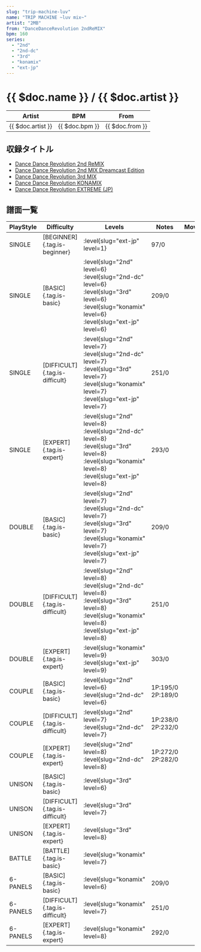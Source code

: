 ```yaml
---
slug: "trip-machine-luv"
name: "TRIP MACHINE ~luv mix~"
artist: "2MB"
from: "DanceDanceRevolution 2ndReMIX"
bpm: 160
series:
  - "2nd"
  - "2nd-dc"
  - "3rd"
  - "konamix"
  - "ext-jp"
---
```


# {{ $doc.name }} / {{ $doc.artist }}

|Artist|BPM|From|
|------|---|----|
|{{ $doc.artist }}|{{ $doc.bpm }}|{{ $doc.from }}|

## 収録タイトル

- [Dance Dance Revolution 2nd ReMIX](/series/2nd/)
- [Dance Dance Revolution 2nd MIX Dreamcast Edition](/series/2nd-dc/)
- [Dance Dance Revolution 3rd MIX](/series/3rd/)
- [Dance Dance Revolution KONAMIX](/series/konamix/)
- [Dance Dance Revolution EXTREME (JP)](/series/ext-jp/)

## 譜面一覧

|PlayStyle|Difficulty|Levels|Notes|Movie|
|---------|----------|------|-----|-----|
|SINGLE|[BEGINNER]{.tag.is-beginner}|:level{slug="ext-jp" level=1}|97/0||
|SINGLE|[BASIC]{.tag.is-basic}|:level{slug="2nd" level=6} :level{slug="2nd-dc" level=6} :level{slug="3rd" level=6} :level{slug="konamix" level=6} :level{slug="ext-jp" level=6}|209/0||
|SINGLE|[DIFFICULT]{.tag.is-difficult}|:level{slug="2nd" level=7} :level{slug="2nd-dc" level=7} :level{slug="3rd" level=7} :level{slug="konamix" level=7} :level{slug="ext-jp" level=7}|251/0||
|SINGLE|[EXPERT]{.tag.is-expert}|:level{slug="2nd" level=8} :level{slug="2nd-dc" level=8} :level{slug="3rd" level=8} :level{slug="konamix" level=8} :level{slug="ext-jp" level=8}|293/0||
|DOUBLE|[BASIC]{.tag.is-basic}|:level{slug="2nd" level=7} :level{slug="2nd-dc" level=7} :level{slug="3rd" level=7} :level{slug="konamix" level=7} :level{slug="ext-jp" level=7}|209/0||
|DOUBLE|[DIFFICULT]{.tag.is-difficult}|:level{slug="2nd" level=8} :level{slug="2nd-dc" level=8} :level{slug="3rd" level=8} :level{slug="konamix" level=8} :level{slug="ext-jp" level=8}|251/0||
|DOUBLE|[EXPERT]{.tag.is-expert}|:level{slug="konamix" level=9} :level{slug="ext-jp" level=9}|303/0||
|COUPLE|[BASIC]{.tag.is-basic}|:level{slug="2nd" level=6} :level{slug="2nd-dc" level=6}|1P:195/0 2P:189/0||
|COUPLE|[DIFFICULT]{.tag.is-difficult}|:level{slug="2nd" level=7} :level{slug="2nd-dc" level=7}|1P:238/0 2P:232/0||
|COUPLE|[EXPERT]{.tag.is-expert}|:level{slug="2nd" level=8} :level{slug="2nd-dc" level=8}|1P:272/0 2P:282/0||
|UNISON|[BASIC]{.tag.is-basic}|:level{slug="3rd" level=6}|||
|UNISON|[DIFFICULT]{.tag.is-difficult}|:level{slug="3rd" level=7}|||
|UNISON|[EXPERT]{.tag.is-expert}|:level{slug="3rd" level=8}|||
|BATTLE|[BATTLE]{.tag.is-basic}|:level{slug="konamix" level=7}|||
|6-PANELS|[BASIC]{.tag.is-basic}|:level{slug="konamix" level=6}|209/0||
|6-PANELS|[DIFFICULT]{.tag.is-difficult}|:level{slug="konamix" level=7}|251/0||
|6-PANELS|[EXPERT]{.tag.is-expert}|:level{slug="konamix" level=8}|292/0||
